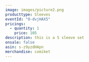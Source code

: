 ```yaml
---
image: images/picture2.png
producttype: Sleeves
eventId: "O-dvjHAX5"
pricings:
  - quantity: 1
    price: 105
description: this is a 5 sleeve set
onsale: false
asin: s-z9yzdHApn
merchandise: comiket
---
```

